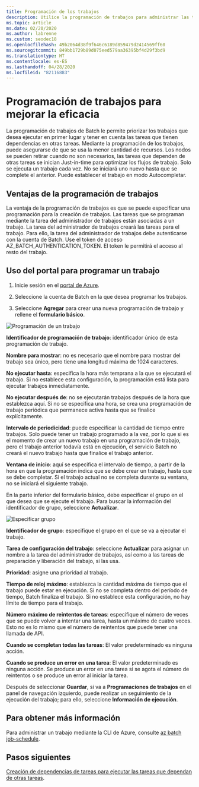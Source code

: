 ```yaml
---
title: Programación de los trabajos
description: Utilice la programación de trabajos para administrar las tareas.
ms.topic: article
ms.date: 02/20/2020
ms.author: labrenne
ms.custom: seodec18
ms.openlocfilehash: 49b2064d38f9f646c6189d859479d2414569ff60
ms.sourcegitcommit: 849bb1729b89d075eed579aa36395bf4d29f3bd9
ms.translationtype: HT
ms.contentlocale: es-ES
ms.lasthandoff: 04/28/2020
ms.locfileid: "82116883"
---
```

# <a name="schedule-jobs-for-efficiency"></a>Programación de trabajos para mejorar la eficacia

La programación de trabajos de Batch le permite priorizar los trabajos que desea ejecutar en primer lugar y tener en cuenta las tareas que tienen dependencias en otras tareas. Mediante la programación de los trabajos, puede asegurarse de que se usa la menor cantidad de recursos. Los nodos se pueden retirar cuando no son necesarios, las tareas que dependen de otras tareas se inician Just-in-time para optimizar los flujos de trabajo. Solo se ejecuta un trabajo cada vez. No se iniciará uno nuevo hasta que se complete el anterior. Puede establecer el trabajo en modo Autocompletar. 

## <a name="benefit-of-job-scheduling"></a>Ventajas de la programación de trabajos

La ventaja de la programación de trabajos es que se puede especificar una programación para la creación de trabajos. Las tareas que se programan mediante la tarea del administrador de trabajos están asociadas a un trabajo. La tarea del administrador de trabajos creará las tareas para el trabajo. Para ello, la tarea del administrador de trabajos debe autenticarse con la cuenta de Batch. Use el token de acceso AZ_BATCH_AUTHENTICATION_TOKEN. El token le permitirá el acceso al resto del trabajo. 

## <a name="use-the-portal-to-schedule-a-job"></a>Uso del portal para programar un trabajo

   1. Inicie sesión en el [portal de Azure](https://portal.azure.com/).

   2. Seleccione la cuenta de Batch en la que desea programar los trabajos.

   3. Seleccione **Agregar** para crear una nueva programación de trabajo y rellene el **formulario básico**.



![Programación de un trabajo][1]

**Identificador de programación de trabajo**: identificador único de esta programación de trabajo.

**Nombre para mostrar**: no es necesario que el nombre para mostrar del trabajo sea único, pero tiene una longitud máxima de 1024 caracteres.

**No ejecutar hasta**: especifica la hora más temprana a la que se ejecutará el trabajo. Si no establece esta configuración, la programación está lista para ejecutar trabajos inmediatamente.

**No ejecutar después de**: no se ejecutarán trabajos después de la hora que establezca aquí. Si no se especifica una hora, se crea una programación de trabajo periódica que permanece activa hasta que se finalice explícitamente.

**Intervalo de periodicidad**: puede especificar la cantidad de tiempo entre trabajos. Solo puede tener un trabajo programado a la vez, por lo que si es el momento de crear un nuevo trabajo en una programación de trabajo, pero el trabajo anterior todavía está en ejecución, el servicio Batch no creará el nuevo trabajo hasta que finalice el trabajo anterior.  

**Ventana de inicio**: aquí se especifica el intervalo de tiempo, a partir de la hora en que la programación indica que se debe crear un trabajo, hasta que se debe completar. Si el trabajo actual no se completa durante su ventana, no se iniciará el siguiente trabajo.

En la parte inferior del formulario básico, debe especificar el grupo en el que desea que se ejecute el trabajo. Para buscar la información del identificador de grupo, seleccione **Actualizar**. 

![Especificar grupo][2]


**Identificador de grupo**: especifique el grupo en el que se va a ejecutar el trabajo.

**Tarea de configuración del trabajo**: seleccione **Actualizar** para asignar un nombre a la tarea del administrador de trabajos, así como a las tareas de preparación y liberación del trabajo, si las usa.

**Prioridad**: asigne una prioridad al trabajo.

**Tiempo de reloj máximo**: establezca la cantidad máxima de tiempo que el trabajo puede estar en ejecución. Si no se completa dentro del período de tiempo, Batch finaliza el trabajo. Si no establece esta configuración, no hay límite de tiempo para el trabajo.

**Número máximo de reintentos de tareas**: especifique el número de veces que se puede volver a intentar una tarea, hasta un máximo de cuatro veces. Esto no es lo mismo que el número de reintentos que puede tener una llamada de API.

**Cuando se completan todas las tareas**: El valor predeterminado es ninguna acción.

**Cuando se produce un error en una tarea**: El valor predeterminado es ninguna acción. Se produce un error en una tarea si se agota el número de reintentos o se produce un error al iniciar la tarea. 

Después de seleccionar **Guardar**, si va a **Programaciones de trabajos** en el panel de navegación izquierdo, puede realizar un seguimiento de la ejecución del trabajo; para ello, seleccione **Información de ejecución**.


## <a name="for-more-information"></a>Para obtener más información

Para administrar un trabajo mediante la CLI de Azure, consulte [az batch job-schedule](https://docs.microsoft.com/cli/azure/batch/job-schedule?view=azure-cli-latest).

## <a name="next-steps"></a>Pasos siguientes

[Creación de dependencias de tareas para ejecutar las tareas que dependan de otras tareas](batch-task-dependencies.md).





[1]: ./media/batch-job-schedule/add_job_schedule-02.png
[2]: ./media/batch-job-schedule/add_job_schedule-03.png


